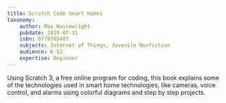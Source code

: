 ```yaml
---
title: Scratch Code Smart Homes
taxonomy:
	author: Max Wainewright
	pubdate: 2019-07-31
	isbn: 0778765407
	subjects: Internet of Things, Juvenile Nonfiction
	audience: K-12
	expertise: Beginner
---
```

Using Scratch 3, a free online program for coding, this book explains some of the technologies used in smart home technologies, like cameras, voice control, and alarms using colorful diagrams and step by step projects.